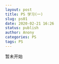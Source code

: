 ```yaml
---
layout: post
title: PS 学习(一)
slug: ps01
date: 2020-02-21 16:26
status: publish
author: Anony
categories: PS 
tags: PS
---
```


暂未开始